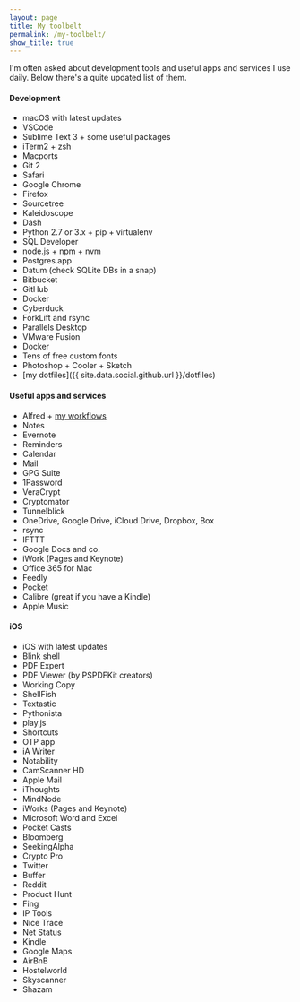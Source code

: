```yaml
---
layout: page
title: My toolbelt
permalink: /my-toolbelt/
show_title: true
---
```


I'm often asked about development tools and useful apps and services I use daily. Below there's a quite updated list of them.

#### Development

- macOS with latest updates
- VSCode
- Sublime Text 3 + some useful packages
- iTerm2 + zsh
- Macports
- Git 2
- Safari
- Google Chrome
- Firefox
- Sourcetree
- Kaleidoscope
- Dash
- Python 2.7 or 3.x + pip + virtualenv
- SQL Developer
- node.js + npm + nvm
- Postgres.app
- Datum (check SQLite DBs in a snap)
- Bitbucket
- GitHub
- Docker
- Cyberduck
- ForkLift and rsync
- Parallels Desktop
- VMware Fusion
- Docker
- Tens of free custom fonts
- Photoshop + Cooler + Sketch
- [my dotfiles]({{ site.data.social.github.url }}/dotfiles)

#### Useful apps and services

- Alfred + [my workflows](https://github.com/pirafrank/alfred_workflows)
- Notes
- Evernote
- Reminders
- Calendar
- Mail
- GPG Suite
- 1Password
- VeraCrypt
- Cryptomator
- Tunnelblick
- OneDrive, Google Drive, iCloud Drive, Dropbox, Box
- rsync
- IFTTT
- Google Docs and co.
- iWork (Pages and Keynote)
- Office 365 for Mac
- Feedly
- Pocket
- Calibre (great if you have a Kindle)
- Apple Music

#### iOS

- iOS with latest updates
- Blink shell
- PDF Expert
- PDF Viewer (by PSPDFKit creators)
- Working Copy
- ShellFish
- Textastic
- Pythonista
- play.js
- Shortcuts
- OTP app
- iA Writer
- Notability
- CamScanner HD
- Apple Mail
- iThoughts
- MindNode
- iWorks (Pages and Keynote)
- Microsoft Word and Excel
- Pocket Casts
- Bloomberg
- SeekingAlpha
- Crypto Pro
- Twitter
- Buffer
- Reddit
- Product Hunt
- Fing
- IP Tools
- Nice Trace
- Net Status
- Kindle
- Google Maps
- AirBnB
- Hostelworld
- Skyscanner
- Shazam
